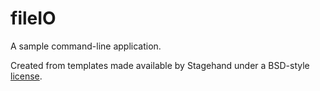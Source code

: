 # fileIO

A sample command-line application.

Created from templates made available by Stagehand under a BSD-style
[license](https://github.com/dart-lang/stagehand/blob/master/LICENSE).
